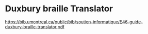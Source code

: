 # Duxbury braille Translator

https://bib.umontreal.ca/public/bib/soutien-informatique/E46-guide-duxbury-braille-translator.pdf